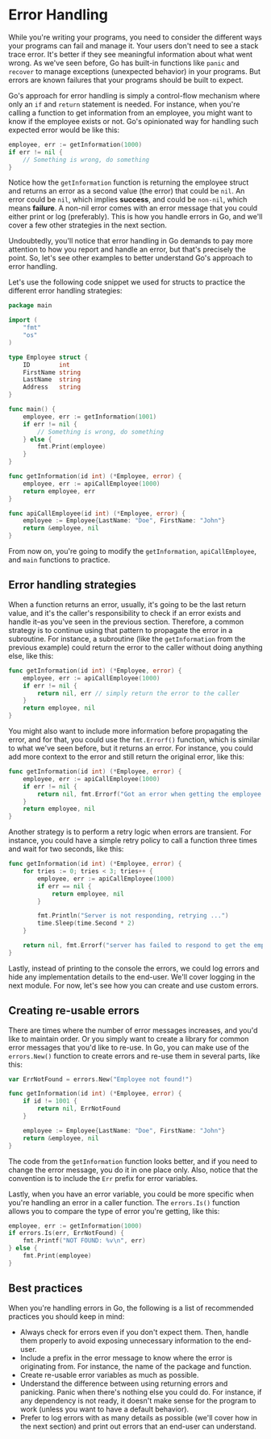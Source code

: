 # Error Handling
While you're writing your programs, you need to consider the different ways your programs can fail and manage it. Your users don't need to see a stack trace error. It's better if they see meaningful information about what went wrong. As we've seen before, Go has built-in functions like `panic` and `recover` to manage exceptions (unexpected behavior) in your programs. But errors are known failures that your programs should be built to expect.

Go's approach for error handling is simply a control-flow mechanism where only an `if` and `return` statement is needed. For instance, when you're calling a function to get information from an employee, you might want to know if the employee exists or not. Go's opinionated way for handling such expected error would be like this:

```go
employee, err := getInformation(1000)
if err != nil {
    // Something is wrong, do something
}
```

Notice how the `getInformation` function is returning the employee struct and returns an error as a second value (the error) that could be `nil`. An error could be `nil`, which implies **success**, and could be `non-nil`, which means **failure**. A non-nil error comes with an error message that you could either print or log (preferably). This is how you handle errors in Go, and we'll cover a few other strategies in the next section.

Undoubtedly, you'll notice that error handling in Go demands to pay more attention to how you report and handle an error, but that's precisely the point. So, let's see other examples to better understand Go's approach to error handling.

Let's use the following code snippet we used for structs to practice the different error handling strategies:

```go
package main

import (
    "fmt"
    "os"
)

type Employee struct {
    ID        int
    FirstName string
    LastName  string
    Address   string
}

func main() {
    employee, err := getInformation(1001)
    if err != nil {
        // Something is wrong, do something
    } else {
        fmt.Print(employee)
    }
}

func getInformation(id int) (*Employee, error) {
    employee, err := apiCallEmployee(1000)
    return employee, err
}

func apiCallEmployee(id int) (*Employee, error) {
    employee := Employee{LastName: "Doe", FirstName: "John"}
    return &employee, nil
}
```

From now on, you're going to modify the `getInformation`, `apiCallEmployee`, and `main` functions to practice.

## Error handling strategies
When a function returns an error, usually, it's going to be the last return value, and it's the caller's responsibility to check if an error exists and handle it–as you've seen in the previous section. Therefore, a common strategy is to continue using that pattern to propagate the error in a subroutine. For instance, a subroutine (like the `getInformation` from the previous example) could return the error to the caller without doing anything else, like this:

```go
func getInformation(id int) (*Employee, error) {
    employee, err := apiCallEmployee(1000)
    if err != nil {
        return nil, err // simply return the error to the caller
    }
    return employee, nil
}
```

You might also want to include more information before propagating the error, and for that, you could use the `fmt.Errorf()` function, which is similar to what we've seen before, but it returns an error. For instance, you could add more context to the error and still return the original error, like this:

```go
func getInformation(id int) (*Employee, error) {
    employee, err := apiCallEmployee(1000)
    if err != nil {
        return nil, fmt.Errorf("Got an error when getting the employee information: %v", err)
    }
    return employee, nil
}
```

Another strategy is to perform a retry logic when errors are transient. For instance, you could have a simple retry policy to call a function three times and wait for two seconds, like this:

```go
func getInformation(id int) (*Employee, error) {
    for tries := 0; tries < 3; tries++ {
        employee, err := apiCallEmployee(1000)
        if err == nil {
            return employee, nil
        }

        fmt.Println("Server is not responding, retrying ...")
        time.Sleep(time.Second * 2)
    }

    return nil, fmt.Errorf("server has failed to respond to get the employee information")
}
```

Lastly, instead of printing to the console the errors, we could log errors and hide any implementation details to the end-user. We'll cover logging in the next module. For now, let's see how you can create and use custom errors.

## Creating re-usable errors
There are times where the number of error messages increases, and you'd like to maintain order. Or you simply want to create a library for common error messages that you'd like to re-use. In Go, you can make use of the `errors.New()` function to create errors and re-use them in several parts, like this:

```go
var ErrNotFound = errors.New("Employee not found!")

func getInformation(id int) (*Employee, error) {
    if id != 1001 {
        return nil, ErrNotFound
    }

    employee := Employee{LastName: "Doe", FirstName: "John"}
    return &employee, nil
}
```

The code from the `getInformation` function looks better, and if you need to change the error message, you do it in one place only. Also, notice that the convention is to include the `Err` prefix for error variables.

Lastly, when you have an error variable, you could be more specific when you're handling an error in a caller function. The `errors.Is()` function allows you to compare the type of error you're getting, like this:

```go
employee, err := getInformation(1000)
if errors.Is(err, ErrNotFound) {
    fmt.Printf("NOT FOUND: %v\n", err)
} else {
    fmt.Print(employee)
}
```

## Best practices
When you're handling errors in Go, the following is a list of recommended practices you should keep in mind:

- Always check for errors even if you don't expect them. Then, handle them properly to avoid exposing unnecessary information to the end-user.
- Include a prefix in the error message to know where the error is originating from. For instance, the name of the package and function.
- Create re-usable error variables as much as possible.
- Understand the difference between using returning errors and panicking. Panic when there's nothing else you could do. For instance, if any dependency is not ready, it doesn't make sense for the program to work (unless you want to have a default behavior).
- Prefer to log errors with as many details as possible (we'll cover how in the next section) and print out errors that an end-user can understand.